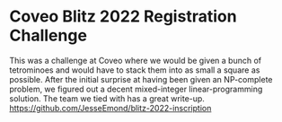 # Coveo Blitz 2022 Registration Challenge
This was a challenge at Coveo where we would be given a bunch of tetrominoes and would have to stack them into as small a square as possible. 
After the initial surprise at having been given an NP-complete problem, we figured out a decent mixed-integer linear-programming solution. The team 
we tied with has a great write-up. https://github.com/JesseEmond/blitz-2022-inscription
